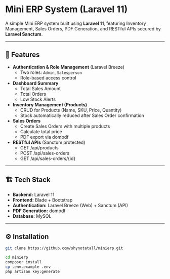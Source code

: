 # Mini ERP System (Laravel 11)

A simple Mini ERP system built using **Laravel 11**, featuring Inventory Management, Sales Orders, PDF Generation, and RESTful APIs secured by **Laravel Sanctum**.

---

## 🚀 Features

- **Authentication & Role Management** (Laravel Breeze)
  - Two roles: `Admin`, `Salesperson`
  - Role-based access control
- **Dashboard Summary**
  - Total Sales Amount
  - Total Orders
  - Low Stock Alerts
- **Inventory Management (Products)**
  - CRUD for Products (Name, SKU, Price, Quantity)
  - Stock automatically reduced after Sales Order confirmation
- **Sales Orders**
  - Create Sales Orders with multiple products
  - Calculate total price
  - PDF export via dompdf
- **RESTful APIs** (Sanctum protected)
  - GET /api/products
  - POST /api/sales-orders
  - GET /api/sales-orders/{id}

---

## 🏗️ Tech Stack

- **Backend:** Laravel 11
- **Frontend:** Blade + Bootstrap
- **Authentication:** Laravel Breeze (Web) + Sanctum (API)
- **PDF Generation:** dompdf
- **Database:** MySQL

---

## ⚙️ Installation

```bash
git clone https://github.com/shynotatall/minierp.git

cd minierp
composer install
cp .env.example .env
php artisan key:generate
